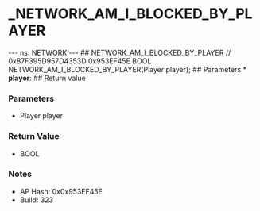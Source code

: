 # _NETWORK_AM_I_BLOCKED_BY_PLAYER

--- ns: NETWORK --- ## NETWORK_AM_I_BLOCKED_BY_PLAYER  // 0x87F395D957D4353D 0x953EF45E BOOL NETWORK_AM_I_BLOCKED_BY_PLAYER(Player player);   ## Parameters * **player**:  ## Return value

### Parameters
* Player player

### Return Value
* BOOL

### Notes
* AP Hash: 0x0x953EF45E
* Build: 323

